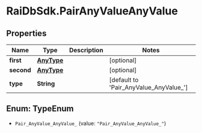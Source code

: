 # RaiDbSdk.PairAnyValueAnyValue

## Properties

Name | Type | Description | Notes
------------ | ------------- | ------------- | -------------
**first** | [**AnyType**](.md) |  | [optional] 
**second** | [**AnyType**](.md) |  | [optional] 
**type** | **String** |  | [default to &#39;Pair_AnyValue_AnyValue_&#39;]



## Enum: TypeEnum


* `Pair_AnyValue_AnyValue_` (value: `"Pair_AnyValue_AnyValue_"`)





